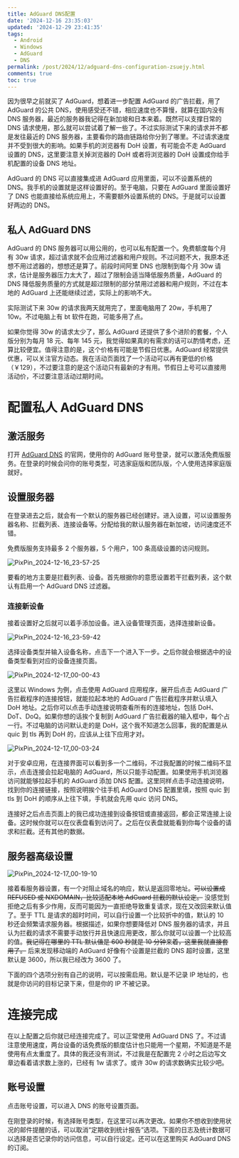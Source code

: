 ```yaml
---
title: AdGuard DNS配置
date: '2024-12-16 23:35:03'
updated: '2024-12-29 23:41:35'
tags:
  - Android
  - Windows
  - AdGuard
  - DNS
permalink: /post/2024/12/adguard-dns-configuration-zsuejy.html
comments: true
toc: true
---
```




因为很早之前就买了 AdGuard，想着进一步配置 AdGuard 的广告拦截，用了 AdGuard 的公共 DNS，使用感受还不错，相应速度也不算慢，就算在国内没有 DNS 服务器，最近的服务器我记得在新加坡和日本来着。既然可以支撑日常的 DNS 请求使用，那么就可以尝试着了解一些了。不过实际测试下来的请求并不都是发往最近的 DNS 服务器，主要看你的路由链路给你分到了哪里。不过请求速度并不受到很大的影响。如果手机的浏览器有 DoH 设置，有可能会不走 AdGuard 设置的 DNS，这里要注意关掉浏览器的 DoH 或者将浏览器的 DoH 设置成你给手机配置的设备 DNS 地址。



AdGuard 的 DNS 可以直接集成进 AdGuard 应用里面，可以不设置系统的 DNS。我手机的设置就是这样设置好的。至于电脑，只要在 AdGuard 里面设置好了 DNS 也能直接给系统应用上，不需要额外设置系统的 DNS。于是就可以设置好两边的 DNS。

## 私人 AdGuard DNS

AdGuard 的 DNS 服务器可以用公用的，也可以私有配置一个。免费额度每个月有 30w 请求，超过请求就不会应用过滤器和用户规则。不过问题不大，我原本还想不用过滤器的，想想还是算了。前段时间阿里 DNS 也限制到每个月 30w 请求，估计是服务器压力太大了，超过了限制会适当降低服务质量，AdGuard 的 DNS 降低服务质量的方式就是超过限制的部分禁用过滤器和用户规则，不过在本地的 AdGuard 上还能继续过滤，实际上的影响不大。

实际测试下来 30w 的请求我两天就用完了，里面电脑用了 20w，手机用了 10w。不过电脑上有 bt 软件在跑，可能多用了点。

如果你觉得 30w 的请求太少了，那么 AdGuard 还提供了多个进阶的套餐，个人版分别为每月 18 元、每年 145 元，我觉得如果真的有需求的话可以酌情考虑，还算比较便宜。值得注意的是，这个价格有可能是节假日优惠。AdGuard 经常提供优惠，可以关注官方动态。我在活动页面找了一个活动可以再有更低的价格（￥129），不过要注意的是这个活动只有最新的才有用。节假日上号可以直接用活动价，不过要注意活动过期时间。

# 配置私人 AdGuard DNS

## 激活服务

打开 [AdGuard DNS](https://adguard-dns.io/ "AdGuard DNS — ad-blocking DNS server") 的官网，使用你的 AdGuard 账号登录，就可以激活免费版服务。在登录的时候会问你的账号类型，可选家庭版和团队版，个人使用选择家庭版就好。

## 设置服务器

在登录进去之后，就会有一个默认的服务器已经创建好。进入设置，可以设置服务器名称、拦截列表、连接设备等。分配给我的默认服务器在新加坡，访问速度还不错。

免费版服务支持最多 2 个服务器，5 个用户，100 条高级设置的访问规则。

​![PixPin_2024-12-16_23-57-25](https://cdn-res.emptylight.cn/share/img/2024/82e1e16e89f6bdd3fe2187659a0450cf.png "AdGuard")​

要看的地方主要是拦截列表、设备。首先根据你的意愿设置若干拦截列表，这个默认有启用一个 AdGuard DNS 过滤器。

### 连接新设备

接着设置好之后就可以着手添加设备。进入设备管理页面，选择连接新设备。

​![PixPin_2024-12-16_23-59-42](https://cdn-res.emptylight.cn/share/img/2024/039cb26cd3a7505eabb638a51bee089f.png "连接新设备")​

选择设备类型并输入设备名称，点击下一个进入下一步。之后你就会根据选中的设备类型看到对应的设备连接页面。

​![PixPin_2024-12-17_00-00-43](https://cdn-res.emptylight.cn/share/img/2024/6f14e8cfd93e7ed2a1d07ca2c3780ce7.png "添加Windows设备")​

这里以 Windows 为例，点击使用 AdGuard 应用程序，展开后点击 AdGuard 广告拦截程序的连接按钮，就能拉起本地的 AdGuard 广告拦截程序并默认填入 DoH 地址。之后你可以点击手动连接说明查看所有的连接地址，包括 DoH、DoT、DoQ。如果你想的话挨个复制到 AdGuard 广告拦截器的输入框中，每个占一行。不过电脑的访问默认走的是 DoH，这个我不知道怎么回事，我的配置是从 quic 到 tls 再到 DoH 的，应该从上往下应用才对。

​![PixPin_2024-12-17_00-03-24](https://cdn-res.emptylight.cn/share/img/2024/46d4af80348d89816f4152affec9dd64.png "连接AdGuard应用程序")​

对于安卓应用，在连接界面可以看到多一个二维码，不过我配置的时候二维码不显示，点击连接会拉起电脑的 AdGuard，所以只能手动配置。如果使用手机浏览器访问就能够拉起手机的 AdGuard 添加 DNS 配置。这里同样点击手动连接说明，找到你的连接链接，按照说明挨个往手机 AdGuard DNS 配置里填，按照 quic 到 tls 到 DoH 的顺序从上往下填，手机就会先用 quic 访问 DNS。

连接好之后点击页面上的我已成功连接到设备按钮或直接返回，都会正常连接上设备。这时候你就可以在仪表盘看到访问了。之后在仪表盘就能看到你每个设备的请求和拦截。还有其他的数据。

## 服务器高级设置

​![PixPin_2024-12-17_00-19-10](https://cdn-res.emptylight.cn/share/img/2024/133e94316946c303a34136f49cb44b9b.png)​

接着看服务器设置，有一个对阻止域名的响应，默认是返回零地址。~~可以设置成 REFUSED 或 NXDOMAIN，比较适配本地 AdGuard 拦截的默认设定。~~ 没感觉到拒绝之后有多少作用，反而可能因为一直拒绝导致重复请求，现在又改回来默认值了。至于 TTL 是请求的超时时间，可以自行设置一个比较折中的值，默认的 10 秒还会频繁请求服务器。根据描述，如果你想要降低对 DNS 服务器的请求，并且认为拦截的请求不需要手动放行并且快速应用更改，那么你就可以设置一个比较高的值。~~我记得在哪里的 TTL 默认值是 600 秒就是 10 分钟来着，这里我就直接套用了。~~ 后来发现移动端的 AdGuard 好像有个设置是拦截的 DNS 超时设置，这里默认是 3600，所以我已经改为 3600 了。

下面的四个选项分别有自己的说明，可以按需启用。默认是不记录 IP 地址的，也就是你访问的目标记录下来，但是你的 IP 不被记录。

# 连接完成

在以上配置之后你就已经连接完成了。可以正常使用 AdGuard DNS 了。不过请注意使用速度，两台设备的话免费版的额度估计也只能用一个星期，不知道是不是使用有点太重度了。具体的我还没有测试，不过我是在配置完 2 小时之后边写文章边看着请求数上涨的，已经有 1w 请求了。或许 30w 的请求数确实比较少吧。

## 账号设置

点击账号设置，可以进入 DNS 的账号设置页面。

在刚登录的时候，有选择账号类型，在这里可以再次更改。如果你不想收到使用状况的邮件提醒的话，可以取消“定期收到统计报告”选项。下面的日志及统计数据可以选择是否记录你的访问信息，可以自行设定。还可以在这里购买 AdGuard DNS 的订阅。
